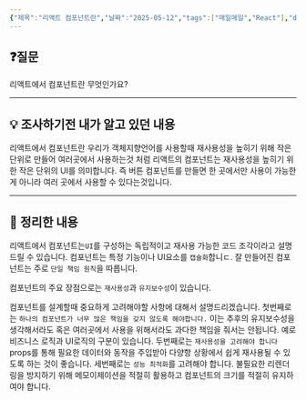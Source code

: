 ```yaml
---
{"제목":"리액트 컴포넌트란","날짜":"2025-05-12","tags":["매일메일","React"],"dg-publish":true,"permalink":"/매일메일/25년5월/리액트 컴포넌트란/","dgPassFrontmatter":true,"created":"2025-05-12T23:18:33.809+09:00","updated":"2025-05-13T23:31:56.313+09:00"}
---
```


## ❓질문

리액트에서 컴포넌트란 무엇인가요?

---
## 💡 조사하기전 내가 알고 있던 내용

리액트에서 컴포넌트란 우리가 객체지향언어를 사용할때 재사용성을 높히기 위해 작은 단위로 만들어 여러곳에서 사용하는것 처럼 리액트의 컴포넌트는 재사용성을 높히기 위한 작은 단위의 UI를 의미합니다.
즉 버튼 컴포넌트를 만들면 한 곳에서만 사용이 가능한게 아니라 여러 곳에서 사용할 수 있다는것입니다.

---
## 🏫 정리한 내용

리액트에서 컴포넌트는`UI`를 구성하는 독립적이고 재사용 가능한 코드 조각이라고 설명드릴 수 있습니다. 컴포넌트는 특정 기능이나 UI요소를 `캡슐화`합니ㄷ. 잘 만들어진 컴포넌트는 주로 `단일 책임 원칙`을 따릅니다.

컴포넌트의 주요 장점으로는 `재사용성`과 `유지보수성`이 있습니다.

컴포넌트를 설계할때 중요하게 고려해야할 사항에 대해서 설명드리겠습니다.
첫번째로는 `하나의 컴포넌트가 너무 많은 책임을 갖지 않도록 해야합니다.` 이는 추후의 유지보수성을 생각해서라도 혹은 여러곳에서 사용을 위해서라도 과다한 책임을 줘서는 안됩니다. 예로 비즈니스 로직과 UI로직의 구분이 있습니다.
두번째로는 `재사용성을 고려해야 합니다` props를 통해 필요한 데이터와 동작을 주입받아 다양항 상황에서 쉽게 재사용될 수 있도록 하는 것이 좋습니다.
세번째로는 `성능 최적화`를 고려해야 합니다. 불필요한 리렌더링을 방지하기 위해 메모이제이션을 적절히 활용하고 컴포넌트의 크기를 적절히 유지하여야 합니다.